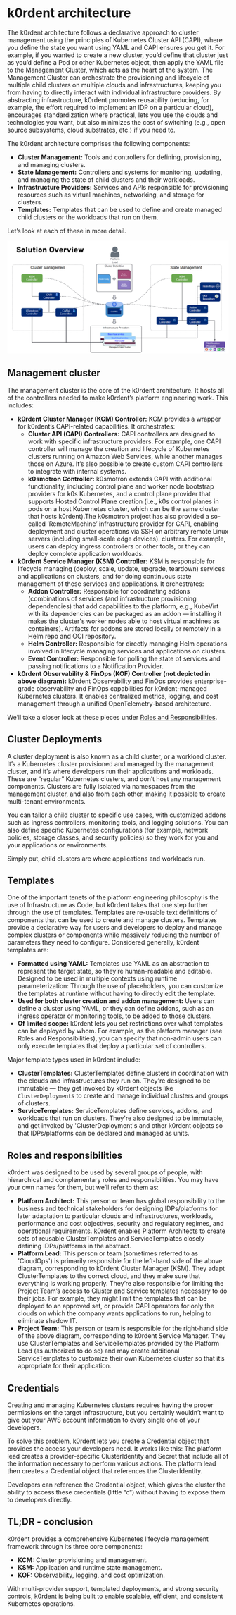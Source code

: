 # k0rdent architecture

The k0rdent architecture follows a declarative approach to cluster management using the principles of Kubernetes Cluster API (CAPI), where you define the state you want using YAML and CAPI ensures you get it. For example, if you wanted to create a new cluster, you’d define that cluster just as you’d define a Pod or other Kubernetes object, then apply the YAML file to the Management Cluster, which acts as the heart of the system. 
The Management Cluster can orchestrate the provisioning and lifecycle of multiple child clusters on multiple clouds and infrastructures, keeping you from having to directly interact with individual infrastructure providers. By abstracting infrastructure, k0rdent promotes reusability (reducing, for example, the effort required to implement an IDP on a particular cloud), encourages standardization where practical, lets you use the clouds and technologies you want, but also minimizes the cost of switching (e.g., open source subsystems, cloud substrates, etc.) if you need to.

The k0rdent architecture comprises the following components:

* **Cluster Management:** Tools and controllers for defining, provisioning, and managing clusters.
* **State Management:** Controllers and systems for monitoring, updating, and managing the state of child clusters and their workloads.
* **Infrastructure Providers:** Services and APIs responsible for provisioning resources such as virtual machines, networking, and storage for clusters.
* **Templates:** Templates that can be used to define and create managed child clusters or the workloads that run on them.

Let’s look at each of these in more detail.

![k0rdent Architecture - Simplified](assets/k0rdent-architecture-simple.png)


## Management cluster

The management cluster is the core of the k0rdent architecture. It hosts all of the controllers needed to make k0rdent’s platform engineering work. This includes:

* **k0rdent Cluster Manager (KCM) Controller:**  KCM provides a wrapper for k0rdent’s CAPI-related capabilities. It orchestrates:
    * **Cluster API (CAPI) Controllers:** CAPI controllers are designed to work with specific infrastructure providers. For example, one CAPI controller will manage the creation and lifecycle of Kubernetes clusters running on Amazon Web Services, while another manages those on Azure. It’s also possible to create custom CAPI controllers to integrate with internal systems.
    * **k0smotron Controller:** k0smotron extends CAPI with additional functionality, including control plane and worker node bootstrap providers for k0s Kubernetes, and a control plane provider that supports Hosted Control Plane creation (i.e., k0s control planes in pods on a host Kubernetes cluster, which can be the same cluster that hosts k0rdent).The k0smotron project has also provided a so-called ‘RemoteMachine’ infrastructure provider for CAPI, enabling deployment and cluster operations via SSH on arbitrary remote Linux servers (including small-scale edge devices).
    clusters. For example, users can deploy ingress controllers or other tools, or they can deploy complete application workloads.
* **k0rdent Service Manager (KSM) Controller:** KSM is responsible for lifecycle managing (deploy, scale, update, upgrade, teardown) services and applications on clusters, and for doing continuous state management of these services and applications. It orchestrates:
    * **Addon Controller:** Responsible for coordinating addons (combinations of services (and infrastructure provisioning dependencies) that add capabilities to the platform, e.g., KubeVirt with its dependencies can be packaged as an addon &mdash; installing it makes the cluster's worker nodes able to host virtual machines as containers). Artifacts for addons are stored locally or remotely in a Helm repo and OCI repository.
    * **Helm Controller:** Responsible for directly managing Helm operations involved in lifecycle managing services and applications on clusters.
    * **Event Controller:** Responsible for polling the state of services and passing notifications to a Notification Provider.
* **k0rdent Observability & FinOps (KOF) Controller (not depicted in above diagram):** k0rdent Observability and FinOps provides enterprise-grade observability and FinOps capabilities for k0rdent-managed Kubernetes clusters. It enables centralized metrics, logging, and cost management
through a unified OpenTelemetry-based architecture.

We’ll take a closer look at these pieces under [Roles and Responsibilities](#roles-and-responsibilities).

## Cluster Deployments

A cluster deployment is also known as a child cluster, or a workload cluster. It’s a Kubernetes cluster provisioned and managed by the management cluster, and it’s where developers run their applications and workloads. These are “regular” Kubernetes clusters, and don’t host any management components. Clusters are fully isolated via namespaces from the management cluster, and also from each other, making it possible to create multi-tenant environments. 

You can tailor a child cluster to specific use cases, with customized addons such as ingress controllers, monitoring tools, and logging solutions. You can also define specific Kubernetes configurations (for example, network policies, storage classes, and security policies) so they work for you and your applications or environments.

Simply put, child clusters are where applications and workloads run.

## Templates

One of the important tenets of the platform engineering philosophy is the use of Infrastructure as Code, but k0rdent takes that one step further through the use of templates. Templates are re-usable text definitions of components that can be used to create and manage clusters. Templates provide a declarative way for users and developers to deploy and manage complex clusters or components while massively reducing the number of parameters they need to configure. Considered generally, k0rdent templates are:

* **Formatted using YAML:** Templates use YAML as an abstraction to represent the target state, so they’re human-readable and editable.
Designed to be used in multiple contexts using runtime parameterization: Through the use of placeholders, you can customize the templates at runtime without having to directly edit the template.
* **Used for both cluster creation and addon management:** Users can define a cluster using YAML, or they can define addons, such as an ingress operator or monitoring tools, to be added to those clusters.
* **Of limited scope:** k0rdent lets you set restrictions over what templates can be deployed by whom. For example, as the platform manager (see Roles and Responsibilities), you can specify that non-admin users can only execute templates that deploy a particular set of controllers.

Major template types used in k0rdent include:

* **ClusterTemplates:** ClusterTemplates define clusters in coordination with the clouds and infrastructures they run on. They're designed to be immutable &mdash; they get invoked by k0rdent objects like `ClusterDeployment`s to create and manage individual clusters and groups of clusters.
* **ServiceTemplates:** ServiceTemplates define services, addons, and workloads that run on clusters. They're also designed to be immutable, and get invoked by 'ClusterDeployment's and other k0rdent objects so that IDPs/platforms can be declared and managed as units. 

## Roles and responsibilities

k0rdent was designed to be used by several groups of people, with hierarchical and complementary roles and responsibilities. You may have your own names for them, but we’ll refer to them as:

* **Platform Architect:** This person or team has global responsibility to the business and technical stakeholders for designing IDPs/platforms for later adaptation to particular clouds and infrastructures, workloads, performance and cost objectives, security and regulatory regimes, and operational requirements. k0rdent enables Platform Architects to create sets of reusable ClusterTemplates and ServiceTemplates closely defining IDPs/platforms in the abstract.
* **Platform Lead:** This person or team (sometimes referred to as 'CloudOps') is primarily responsible for the left-hand side of the above diagram, corresponding to k0rdent Cluster Manager (KSM). They adapt ClusterTemplates to the correct cloud, and they make sure that everything is working properly. They’re also responsible for limiting the Project Team’s access to Cluster and Service templates necessary to do their jobs. For example, they might limit the templates that can be deployed to an approved set, or provide CAPI operators for only the clouds on which the company wants applications to run, helping to eliminate shadow IT. 
* **Project Team:** This person or team is responsible for the right-hand side of the above diagram, corresponding to k0rdent Service Manager. They use ClusterTemplates and ServiceTemplates provided by the Platform Lead (as authorized to do so) and may create additional ServiceTemplates to customize their own Kubernetes cluster so that it’s appropriate for their application.

## Credentials

Creating and managing Kubernetes clusters requires having the proper permissions on the target infrastructure, but you certainly wouldn’t want to give out your AWS account information to every single one of your developers.

To solve this problem, k0rdent lets you create a Credential object that provides the access your developers need. It works like this:
The platform lead creates a provider-specific ClusterIdentity and Secret that include all of the information necessary to perform various actions.
The platform lead then creates a Credential object that references the ClusterIdentity.

Developers can reference the Credential object, which gives the cluster the ability to access these credentials (little “c”) without having to expose them to developers directly.

## TL;DR - conclusion

k0rdent provides a comprehensive Kubernetes lifecycle management framework through its three core components:

* **KCM:** Cluster provisioning and management.
* **KSM:** Application and runtime state management.
* **KOF:** Observability, logging, and cost optimization.

With multi-provider support, templated deployments, and strong security controls, k0rdent is being built to enable scalable, efficient, and consistent Kubernetes operations.